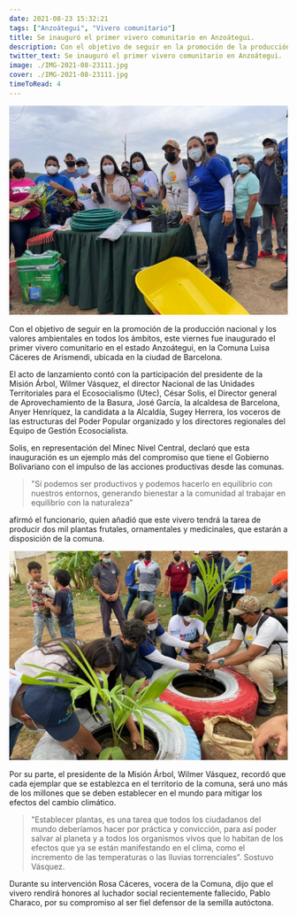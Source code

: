 ```yaml
---
date: 2021-08-23 15:32:21
tags: ["Anzoátegui", "Vivero comunitario"]
title: Se inauguró el primer vivero comunitario en Anzoátegui.
description: Con el objetivo de seguir en la promoción de la producción nacional y los valores ambientales en todos los ámbitos, este viernes fue inaugurado el primer vivero comunitario en el estado Anzoátegui, en la Comuna Luisa Cáceres de Arismendi, ubicada en la ciudad de Barcelona. 
twitter_text: Se inauguró el primer vivero comunitario en Anzoátegui.
image: ./IMG-2021-08-23111.jpg
cover: ./IMG-2021-08-23111.jpg
timeToRead: 4
---
```


![Mision-Arbol](./IMG-2021-08-23111.jpg)

Con el objetivo de seguir en la promoción de la producción nacional y los valores ambientales en todos los ámbitos, este viernes fue inaugurado el primer vivero comunitario en el estado Anzoátegui, en la Comuna Luisa Cáceres de Arismendi, ubicada en la ciudad de Barcelona.

El acto de lanzamiento contó con la participación del presidente de la Misión Árbol, Wilmer Vásquez,  el director Nacional de las Unidades Territoriales para el Ecosocialismo (Utec), César Solis, el Director general de Aprovechamiento de la Basura, José García, la alcaldesa de Barcelona, Anyer Henríquez, la candidata a la Alcaldía, Sugey Herrera, los voceros de las estructuras del Poder Popular organizado y los directores regionales del Equipo de Gestión Ecosocialista.

Solis, en representación del Minec Nivel Central, declaró que esta inauguración es un ejemplo más del compromiso que tiene el Gobierno Bolivariano con el impulso de las acciones productivas desde las comunas.

> "Sí podemos ser productivos y podemos hacerlo en equilibrio con nuestros entornos, generando bienestar a la comunidad al trabajar en equilibrio con la naturaleza”

afirmó el funcionario, quien añadió que este vivero tendrá la tarea de producir dos mil plantas frutales, ornamentales y medicinales, que estarán a disposición de la comuna.

![Mision-Arbol-2](./IMG-3215141231231312412.jpg)


Por su parte, el presidente de la Misión Árbol, Wilmer Vásquez, recordó que cada ejemplar que se establezca en el territorio de la comuna, será uno más de los millones que se deben establecer en el mundo para mitigar los efectos del cambio climático.

> "Establecer plantas, es una tarea que todos los ciudadanos del mundo deberíamos hacer por práctica y convicción, para así poder salvar al planeta y a todos los organismos vivos que lo habitan de los efectos que ya se están manifestando en el clima, como el incremento de las temperaturas o las lluvias torrenciales”. Sostuvo Vásquez.

Durante su intervención Rosa Cáceres, vocera de la Comuna, dijo que el vivero rendirá honores al luchador social recientemente fallecido, Pablo Characo, por su compromiso al ser fiel defensor de la semilla autóctona.




